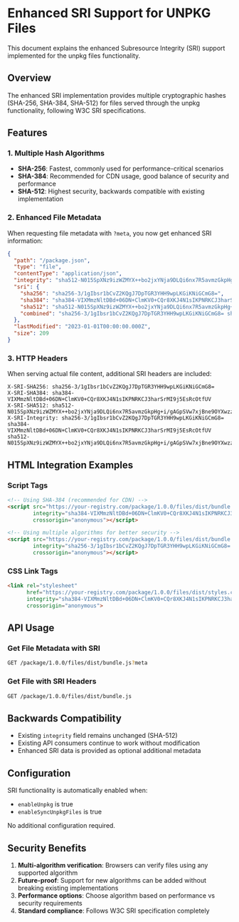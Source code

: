 # Enhanced SRI Support for UNPKG Files

This document explains the enhanced Subresource Integrity (SRI) support implemented for the unpkg files functionality.

## Overview

The enhanced SRI implementation provides multiple cryptographic hashes (SHA-256, SHA-384, SHA-512) for files served through the unpkg functionality, following W3C SRI specifications.

## Features

### 1. Multiple Hash Algorithms
- **SHA-256**: Fastest, commonly used for performance-critical scenarios
- **SHA-384**: Recommended for CDN usage, good balance of security and performance  
- **SHA-512**: Highest security, backwards compatible with existing implementation

### 2. Enhanced File Metadata

When requesting file metadata with `?meta`, you now get enhanced SRI information:

```json
{
  "path": "/package.json",
  "type": "file",
  "contentType": "application/json",
  "integrity": "sha512-N015SpXNz9izWZMYX++bo2jxYNja9DLQi6nx7R5avmzGkpHg+i/gAGpSVw7xjBne9OYXwzzlLvCm5fvjGMsDhw==",
  "sri": {
    "sha256": "sha256-3/1gIbsr1bCvZ2KQgJ7DpTGR3YHH9wpLKGiKNiGCmG8=",
    "sha384": "sha384-VIXMmzNltDBd+06DN+ClmKV0+CQr8XKJ4N1sIKPNRKCJ3harSrMI9j5EsRcOtfUV",
    "sha512": "sha512-N015SpXNz9izWZMYX++bo2jxYNja9DLQi6nx7R5avmzGkpHg+i/gAGpSVw7xjBne9OYXwzzlLvCm5fvjGMsDhw==",
    "combined": "sha256-3/1gIbsr1bCvZ2KQgJ7DpTGR3YHH9wpLKGiKNiGCmG8= sha384-VIXMmzNltDBd+06DN+ClmKV0+CQr8XKJ4N1sIKPNRKCJ3harSrMI9j5EsRcOtfUV sha512-N015SpXNz9izWZMYX++bo2jxYNja9DLQi6nx7R5avmzGkpHg+i/gAGpSVw7xjBne9OYXwzzlLvCm5fvjGMsDhw=="
  },
  "lastModified": "2023-01-01T00:00:00.000Z",
  "size": 209
}
```

### 3. HTTP Headers

When serving actual file content, additional SRI headers are included:

```
X-SRI-SHA256: sha256-3/1gIbsr1bCvZ2KQgJ7DpTGR3YHH9wpLKGiKNiGCmG8=
X-SRI-SHA384: sha384-VIXMmzNltDBd+06DN+ClmKV0+CQr8XKJ4N1sIKPNRKCJ3harSrMI9j5EsRcOtfUV
X-SRI-SHA512: sha512-N015SpXNz9izWZMYX++bo2jxYNja9DLQi6nx7R5avmzGkpHg+i/gAGpSVw7xjBne9OYXwzzlLvCm5fvjGMsDhw==
X-SRI-Integrity: sha256-3/1gIbsr1bCvZ2KQgJ7DpTGR3YHH9wpLKGiKNiGCmG8= sha384-VIXMmzNltDBd+06DN+ClmKV0+CQr8XKJ4N1sIKPNRKCJ3harSrMI9j5EsRcOtfUV sha512-N015SpXNz9izWZMYX++bo2jxYNja9DLQi6nx7R5avmzGkpHg+i/gAGpSVw7xjBne9OYXwzzlLvCm5fvjGMsDhw==
```

## HTML Integration Examples

### Script Tags
```html
<!-- Using SHA-384 (recommended for CDN) -->
<script src="https://your-registry.com/package/1.0.0/files/dist/bundle.js" 
        integrity="sha384-VIXMmzNltDBd+06DN+ClmKV0+CQr8XKJ4N1sIKPNRKCJ3harSrMI9j5EsRcOtfUV" 
        crossorigin="anonymous"></script>

<!-- Using multiple algorithms for better security -->
<script src="https://your-registry.com/package/1.0.0/files/dist/bundle.js" 
        integrity="sha256-3/1gIbsr1bCvZ2KQgJ7DpTGR3YHH9wpLKGiKNiGCmG8= sha384-VIXMmzNltDBd+06DN+ClmKV0+CQr8XKJ4N1sIKPNRKCJ3harSrMI9j5EsRcOtfUV sha512-N015SpXNz9izWZMYX++bo2jxYNja9DLQi6nx7R5avmzGkpHg+i/gAGpSVw7xjBne9OYXwzzlLvCm5fvjGMsDhw==" 
        crossorigin="anonymous"></script>
```

### CSS Link Tags
```html
<link rel="stylesheet" 
      href="https://your-registry.com/package/1.0.0/files/dist/styles.css" 
      integrity="sha384-VIXMmzNltDBd+06DN+ClmKV0+CQr8XKJ4N1sIKPNRKCJ3harSrMI9j5EsRcOtfUV" 
      crossorigin="anonymous">
```

## API Usage

### Get File Metadata with SRI
```bash
GET /package/1.0.0/files/dist/bundle.js?meta
```

### Get File with SRI Headers
```bash
GET /package/1.0.0/files/dist/bundle.js
```

## Backwards Compatibility

- Existing `integrity` field remains unchanged (SHA-512)
- Existing API consumers continue to work without modification
- Enhanced SRI data is provided as optional additional metadata

## Configuration

SRI functionality is automatically enabled when:
- `enableUnpkg` is true
- `enableSyncUnpkgFiles` is true

No additional configuration required.

## Security Benefits

1. **Multi-algorithm verification**: Browsers can verify files using any supported algorithm
2. **Future-proof**: Support for new algorithms can be added without breaking existing implementations
3. **Performance options**: Choose algorithm based on performance vs security requirements
4. **Standard compliance**: Follows W3C SRI specification completely